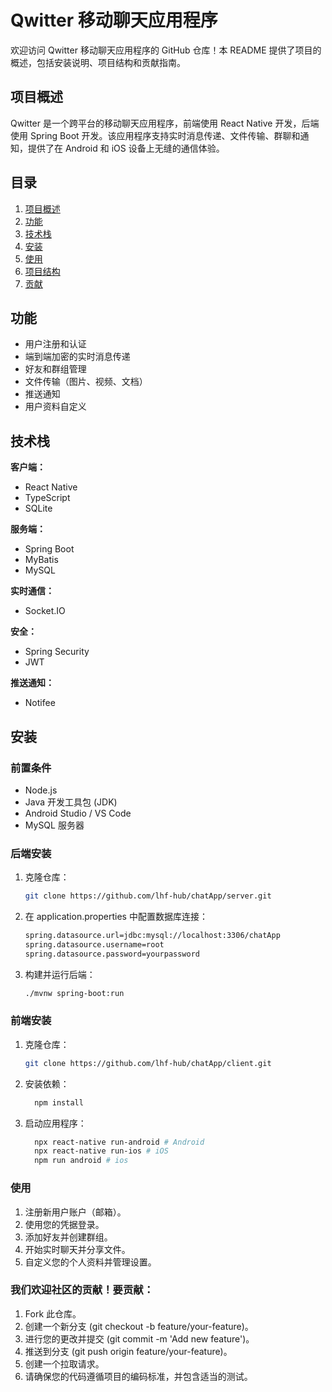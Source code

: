 # Qwitter 移动聊天应用程序

欢迎访问 Qwitter 移动聊天应用程序的 GitHub 仓库！本 README 提供了项目的概述，包括安装说明、项目结构和贡献指南。

## 项目概述

Qwitter 是一个跨平台的移动聊天应用程序，前端使用 React Native 开发，后端使用 Spring Boot 开发。该应用程序支持实时消息传递、文件传输、群聊和通知，提供了在 Android 和 iOS 设备上无缝的通信体验。

## 目录

1. [项目概述](#项目概述)
2. [功能](#功能)
3. [技术栈](#技术栈)
4. [安装](#安装)
5. [使用](#使用)
6. [项目结构](#项目结构)
7. [贡献](#贡献)

## 功能

- 用户注册和认证
- 端到端加密的实时消息传递
- 好友和群组管理
- 文件传输（图片、视频、文档）
- 推送通知
- 用户资料自定义

## 技术栈

**客户端：**
- React Native
- TypeScript
- SQLite

**服务端：**
- Spring Boot
- MyBatis
- MySQL

**实时通信：**
- Socket.IO

**安全：**
- Spring Security
- JWT

**推送通知：**
- Notifee

## 安装

### 前置条件

- Node.js
- Java 开发工具包 (JDK)
- Android Studio / VS Code
- MySQL 服务器

### 后端安装

1. 克隆仓库：
   ```sh
   git clone https://github.com/lhf-hub/chatApp/server.git
   ```
2. 在 application.properties 中配置数据库连接：
	 ```sh
	 spring.datasource.url=jdbc:mysql://localhost:3306/chatApp
	 spring.datasource.username=root
	 spring.datasource.password=yourpassword
   ```
3. 构建并运行后端：
	 ```sh
   ./mvnw spring-boot:run
   ```
### 前端安装
1. 克隆仓库：
	 ```sh
	 git clone https://github.com/lhf-hub/chatApp/client.git
   ```
2. 安装依赖：
   ```sh
	 npm install
3. 启动应用程序：
   ```sh
	 npx react-native run-android # Android
	 npx react-native run-ios # iOS
	 npm run android # ios
   ```
### 使用
1. 注册新用户账户（邮箱）。
2. 使用您的凭据登录。
3. 添加好友并创建群组。
4. 开始实时聊天并分享文件。
5. 自定义您的个人资料并管理设置。

### 我们欢迎社区的贡献！要贡献：

1. Fork 此仓库。
2. 创建一个新分支 (git checkout -b feature/your-feature)。
3. 进行您的更改并提交 (git commit -m 'Add new feature')。
4. 推送到分支 (git push origin feature/your-feature)。
5. 创建一个拉取请求。
6. 请确保您的代码遵循项目的编码标准，并包含适当的测试。
